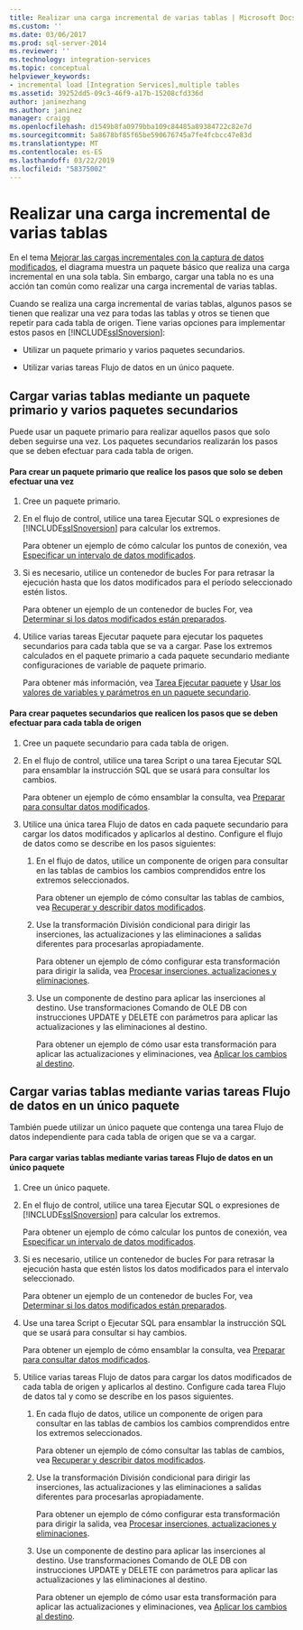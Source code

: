 ```yaml
---
title: Realizar una carga incremental de varias tablas | Microsoft Docs
ms.custom: ''
ms.date: 03/06/2017
ms.prod: sql-server-2014
ms.reviewer: ''
ms.technology: integration-services
ms.topic: conceptual
helpviewer_keywords:
- incremental load [Integration Services],multiple tables
ms.assetid: 39252dd5-09c3-46f9-a17b-15208cfd336d
author: janinezhang
ms.author: janinez
manager: craigg
ms.openlocfilehash: d1549b8fa0979bba109c84485a89384722c82e7d
ms.sourcegitcommit: 5a8678bf85f65be590676745a7fe4fcbcc47e83d
ms.translationtype: MT
ms.contentlocale: es-ES
ms.lasthandoff: 03/22/2019
ms.locfileid: "58375002"
---
```

# <a name="perform-an-incremental-load-of-multiple-tables"></a>Realizar una carga incremental de varias tablas
  En el tema [Mejorar las cargas incrementales con la captura de datos modificados](change-data-capture-ssis.md), el diagrama muestra un paquete básico que realiza una carga incremental en una sola tabla. Sin embargo, cargar una tabla no es una acción tan común como realizar una carga incremental de varias tablas.  
  
 Cuando se realiza una carga incremental de varias tablas, algunos pasos se tienen que realizar una vez para todas las tablas y otros se tienen que repetir para cada tabla de origen. Tiene varias opciones para implementar estos pasos en [!INCLUDE[ssISnoversion](../../includes/ssisnoversion-md.md)]:  
  
-   Utilizar un paquete primario y varios paquetes secundarios.  
  
-   Utilizar varias tareas Flujo de datos en un único paquete.  
  
## <a name="loading-multiple-tables-by-using-a-parent-package-and-multiple-child-packages"></a>Cargar varias tablas mediante un paquete primario y varios paquetes secundarios  
 Puede usar un paquete primario para realizar aquellos pasos que solo deben seguirse una vez. Los paquetes secundarios realizarán los pasos que se deben efectuar para cada tabla de origen.  
  
#### <a name="to-create-a-parent-package-that-performs-those-steps-that-only-have-to-be-done-once"></a>Para crear un paquete primario que realice los pasos que solo se deben efectuar una vez  
  
1.  Cree un paquete primario.  
  
2.  En el flujo de control, utilice una tarea Ejecutar SQL o expresiones de [!INCLUDE[ssISnoversion](../../includes/ssisnoversion-md.md)] para calcular los extremos.  
  
     Para obtener un ejemplo de cómo calcular los puntos de conexión, vea [Especificar un intervalo de datos modificados](specify-an-interval-of-change-data.md).  
  
3.  Si es necesario, utilice un contenedor de bucles For para retrasar la ejecución hasta que los datos modificados para el período seleccionado estén listos.  
  
     Para obtener un ejemplo de un contenedor de bucles For, vea [Determinar si los datos modificados están preparados](determine-whether-the-change-data-is-ready.md).  
  
4.  Utilice varias tareas Ejecutar paquete para ejecutar los paquetes secundarios para cada tabla que se va a cargar. Pase los extremos calculados en el paquete primario a cada paquete secundario mediante configuraciones de variable de paquete primario.  
  
     Para obtener más información, vea [Tarea Ejecutar paquete](../control-flow/execute-package-task.md) y [Usar los valores de variables y parámetros en un paquete secundario](../use-the-values-of-variables-and-parameters-in-a-child-package.md).  
  
#### <a name="to-create-child-packages-to-perform-those-steps-that-have-to-be-done-for-each-source-table"></a>Para crear paquetes secundarios que realicen los pasos que se deben efectuar para cada tabla de origen  
  
1.  Cree un paquete secundario para cada tabla de origen.  
  
2.  En el flujo de control, utilice una tarea Script o una tarea Ejecutar SQL para ensamblar la instrucción SQL que se usará para consultar los cambios.  
  
     Para obtener un ejemplo de cómo ensamblar la consulta, vea [Preparar para consultar datos modificados](prepare-to-query-for-the-change-data.md).  
  
3.  Utilice una única tarea Flujo de datos en cada paquete secundario para cargar los datos modificados y aplicarlos al destino. Configure el flujo de datos como se describe en los pasos siguientes:  
  
    1.  En el flujo de datos, utilice un componente de origen para consultar en las tablas de cambios los cambios comprendidos entre los extremos seleccionados.  
  
         Para obtener un ejemplo de cómo consultar las tablas de cambios, vea [Recuperar y describir datos modificados](retrieve-and-understand-the-change-data.md).  
  
    2.  Use la transformación División condicional para dirigir las inserciones, las actualizaciones y las eliminaciones a salidas diferentes para procesarlas apropiadamente.  
  
         Para obtener un ejemplo de cómo configurar esta transformación para dirigir la salida, vea [Procesar inserciones, actualizaciones y eliminaciones](process-inserts-updates-and-deletes.md).  
  
    3.  Use un componente de destino para aplicar las inserciones al destino. Use transformaciones Comando de OLE DB con instrucciones UPDATE y DELETE con parámetros para aplicar las actualizaciones y las eliminaciones al destino.  
  
         Para obtener un ejemplo de cómo usar esta transformación para aplicar las actualizaciones y eliminaciones, vea [Aplicar los cambios al destino](apply-the-changes-to-the-destination.md).  
  
## <a name="loading-multiple-tables-by-using-multiple-data-flow-tasks-in-a-single-package"></a>Cargar varias tablas mediante varias tareas Flujo de datos en un único paquete  
 También puede utilizar un único paquete que contenga una tarea Flujo de datos independiente para cada tabla de origen que se va a cargar.  
  
#### <a name="to-load-multiple-tables-by-using-multiple-data-flow-tasks-in-a-single-package"></a>Para cargar varias tablas mediante varias tareas Flujo de datos en un único paquete  
  
1.  Cree un único paquete.  
  
2.  En el flujo de control, utilice una tarea Ejecutar SQL o expresiones de [!INCLUDE[ssISnoversion](../../includes/ssisnoversion-md.md)] para calcular los extremos.  
  
     Para obtener un ejemplo de cómo calcular los puntos de conexión, vea [Especificar un intervalo de datos modificados](specify-an-interval-of-change-data.md).  
  
3.  Si es necesario, utilice un contenedor de bucles For para retrasar la ejecución hasta que estén listos los datos modificados para el intervalo seleccionado.  
  
     Para obtener un ejemplo de un contenedor de bucles For, vea [Determinar si los datos modificados están preparados](determine-whether-the-change-data-is-ready.md).  
  
4.  Use una tarea Script o Ejecutar SQL para ensamblar la instrucción SQL que se usará para consultar si hay cambios.  
  
     Para obtener un ejemplo de cómo ensamblar la consulta, vea [Preparar para consultar datos modificados](prepare-to-query-for-the-change-data.md).  
  
5.  Utilice varias tareas Flujo de datos para cargar los datos modificados de cada tabla de origen y aplicarlos al destino. Configure cada tarea Flujo de datos tal y como se describe en los pasos siguientes.  
  
    1.  En cada flujo de datos, utilice un componente de origen para consultar en las tablas de cambios los cambios comprendidos entre los extremos seleccionados.  
  
         Para obtener un ejemplo de cómo consultar las tablas de cambios, vea [Recuperar y describir datos modificados](retrieve-and-understand-the-change-data.md).  
  
    2.  Use la transformación División condicional para dirigir las inserciones, las actualizaciones y las eliminaciones a salidas diferentes para procesarlas apropiadamente.  
  
         Para obtener un ejemplo de cómo configurar esta transformación para dirigir la salida, vea [Procesar inserciones, actualizaciones y eliminaciones](process-inserts-updates-and-deletes.md).  
  
    3.  Use un componente de destino para aplicar las inserciones al destino. Use transformaciones Comando de OLE DB con instrucciones UPDATE y DELETE con parámetros para aplicar las actualizaciones y las eliminaciones al destino.  
  
         Para obtener un ejemplo de cómo usar esta transformación para aplicar las actualizaciones y eliminaciones, vea [Aplicar los cambios al destino](apply-the-changes-to-the-destination.md).  
  
  
